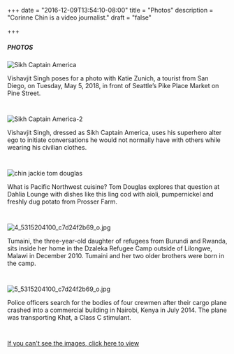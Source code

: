 +++
date = "2016-12-09T13:54:10-08:00"
title = "Photos"
description = "Corinne Chin is a video journalist."
draft = "false"

+++

##### PHOTOS

<!--<a href="https://docs.google.com/document/d/17Vv95v-JioWgQ8FYgbgtGgMOBceLhRfIPe-GhpOTU_Q/edit">Click here to view</a>-->

![Sikh Captain America](https://uc874387f3a053678343da8af672.previews.dropboxusercontent.com/p/thumb/AAL8mZgeYTcErqbqYCwIPDKmAoRD6Fw2JNncddzBw-_vZZkRLZ3r4XK-YBrPEBsNVQqsWllxxTZkCsePylcgg2ksN7KJJjVFaim4Zu3BLjdh_5sDS2KPak9WjBrI8KN0xWs1tmnKDdrNiCoQMYAdm0pmp_-AWCZ2vxbEsFowg-vQHaEJSUKDi_7kWXvdPm-Ey1c-r0VLkc3lVDbribSqz4OWYhbyeJnLALzu9IyhGlZ4Og/p.jpeg?size=2048x1536&size_mode=3)

Vishavjit Singh poses for a photo with Katie Zunich, a tourist from San Diego, on Tuesday, May 5, 2018, in front of Seattle’s Pike Place Market on Pine Street. 
<p style="padding-bottom:1em"></p>

![Sikh Captain America-2](https://ucb747230c704b05c79e16874e40.previews.dropboxusercontent.com/p/thumb/AALdzp8tkN4FuUdkEWW5Qqn2V79Mr22aczDK43f2eAb8KXtXGsq5PZJQ8683d7YrZ26NLIB2ltzfzVDnqk1sblTu6Mk4wOlb3ZOOwkpJGaYai_n3pvXutszH2SrrI4HWeH0B9kOJFlnBWQSS1XOuhZRnry769Z6pUQrPRlGak29I78y_AzIkoJ2h7AKHbWklpL_CQvHEReLC7JnOCC8L848JoiBQgFwA8CYHPRM_OLeVdw/p.jpeg?size=2048x1536&size_mode=3)

Vishavjit Singh, dressed as Sikh Captain America, uses his superhero alter ego to initiate conversations he would not normally have with others while wearing his civilian clothes. 
<p style="padding-bottom:1em"></p>

![chin jackie tom douglas](https://uc848679e0755ceb23de0c02039b.previews.dropboxusercontent.com/p/thumb/AAJKVPk0oDgCvtI6TbLt7IbrBGKkhJAzn4rMIYNNvFdg3jIRe1bkmCU58zwVYZ0zW6W038Y2slhN5zLcI9SrP-6QnAKTRxawz0_x1Kx2gySH_Q1wUjzVofvNCCkpGuAA6lig61vYGqltdSj2SyqmpevwCaOGAhTk6hwDMZsVt6Y4_Sgh4PIOlr5IkGnEwPs_pKJo93XlGH_r3AGP2yCeRW1xnKVRFZe7fSTSwwTkaJ_zzQ/p.jpeg?size=2048x1536&size_mode=3)

What is Pacific Northwest cuisine? Tom Douglas explores that question at Dahlia Lounge with dishes like this ling cod with aioli, pumpernickel and freshly dug potato from Prosser Farm.
<p style="padding-bottom:1em"></p>

![4_5315204100_c7d24f2b69_o.jpg](https://uc11ca875adc1bf8e36a765587bb.previews.dropboxusercontent.com/p/thumb/AAJzQ9TST0Y5AH8WI59DCf-AmSOG1XgiljLOnysMcdPY96B0PuyLk6hKtkNF-CzDWtA9jA5mjGWwvcbqgtd87krtZwH7SSLAY9uta4EHvj0pVMqNqsW1gLvmsbMu13HJYrjKpmuY7lDgj5SXP4Vkz791DzW3ajT0RH0bGXtF-Dl3FQR2F_s7g7zENMLAQVHNxXzXmFc1h1Z9mWY4SO9BJLh0gy5KfDjn0__0E8K53ywrM4ALTpvv4R0uUxG_hAPZulOAMJM8w3Mxy82CCv5mOARXm6GtGVhIKHU2IXE7n99c3A/p.jpeg?size=2048x1536&size_mode=3)

Tumaini, the three-year-old daughter of refugees from Burundi and Rwanda, sits inside her home in the Dzaleka Refugee Camp outside of Lilongwe, Malawi in December 2010. Tumaini and her two older brothers were born in the camp.
<p style="padding-bottom:1em"></p>

![5_5315204100_c7d24f2b69_o.jpg](https://uc5d4dbae7fe3284153dc55b2535.previews.dropboxusercontent.com/p/thumb/AAL6oXaLTePACmYUC04jRcz_xI0SBYLO26iCHg9o0pF5kNfeV5ko7P2lweG6ZZ3keP4i_ljhPTRDjmee49pLWpkdgqHQAz9yiHZ_bruGVDN30F4Kf8Ug7e8S1i0vaNAbQvoZ0PoHwqYGiuQVuosvNBiCC9jBeVnysYHomIq5gExw46M2jj1tOC1wrgMmTaQtVUMHyd9ThfSa-XGgQcrcZYcEprRNokPYRMj7TNOjNM4Yu_xHvWMRGRy8LzUfw5ZzaMfBzmX9I9D7nFhGR6Q3Wsl4_ZitBiXIvaaM3VZ9-w7e932hJivRfaz9_WNwKABVmPJPYmveCBf9dWBbHGJfvvjpoEOmyafgAB88IizB76Ytgw/p.jpeg?size=2048x1536&size_mode=3)

Police officers search for the bodies of four crewmen after their cargo plane crashed into a commercial building in Nairobi, Kenya in July 2014. The plane was transporting Khat, a Class C stimulant. 
<p style="padding-bottom:1em"></p>

<a href="https://docs.google.com/document/d/17Vv95v-JioWgQ8FYgbgtGgMOBceLhRfIPe-GhpOTU_Q/edit">If you can't see the images, click here to view</a>

